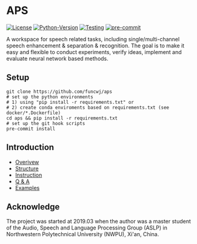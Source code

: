 # APS

[![License](https://img.shields.io/badge/License-Apache%202.0-brightgreen.svg)](https://opensource.org/licenses/Apache-2.0)
[![Python-Version](https://img.shields.io/badge/Python-3.7%7C3.8-brightgreen)](https://github.com/funcwj/aps)
[![Testing](https://github.com/funcwj/aps/workflows/Unit%20Testing/badge.svg)](https://github.com/funcwj/aps/workflows/Unit%20Testing/badge.svg)
[![pre-commit](https://img.shields.io/badge/pre--commit-enabled-brightgreen?logo=pre-commit&logoColor=white)](https://github.com/pre-commit/pre-commit)

A workspace for speech related tasks, including single/multi-channel speech enhancement & separation & recognition. The goal is to make it easy and flexible to conduct experiments, verify ideas, implement and evaluate neural network based methods.

## Setup

```shell
git clone https://github.com/funcwj/aps
# set up the python environments
# 1) using "pip install -r requirements.txt" or
# 2) create conda enviroments based on requirements.txt (see docker/*.Dockerfile)
cd aps && pip install -r requirements.txt
# set up the git hook scripts
pre-commit install
```

## Introduction

* [Overivew](docs/overview.md)
* [Structure](docs/code.md)
* [Instruction](docs/instruction.md)
* [Q & A](docs/qa.md)
* [Examples](examples)

## Acknowledge

The project was started at 2019.03 when the author was a master student of the Audio, Speech and Language Processing Group (ASLP) in Northwestern Polytechnical University (NWPU), Xi'an, China.

